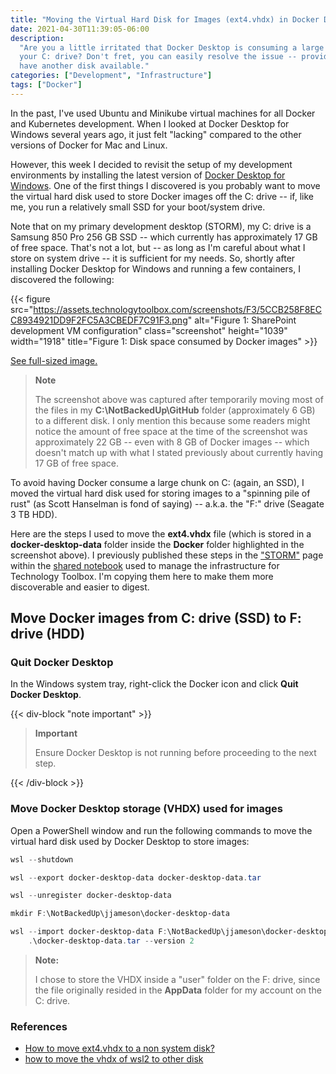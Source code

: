 ```yaml
---
title: "Moving the Virtual Hard Disk for Images (ext4.vhdx) in Docker Desktop"
date: 2021-04-30T11:39:05-06:00
description:
  "Are you a little irritated that Docker Desktop is consuming a large chunk of
  your C: drive? Don't fret, you can easily resolve the issue -- provided you
  have another disk available."
categories: ["Development", "Infrastructure"]
tags: ["Docker"]
---
```


In the past, I've used Ubuntu and Minikube virtual machines for all Docker and
Kubernetes development. When I looked at Docker Desktop for Windows several
years ago, it just felt "lacking" compared to the other versions of Docker for
Mac and Linux.

However, this week I decided to revisit the setup of my development environments
by installing the latest version of
[Docker Desktop for Windows](https://docs.docker.com/docker-for-windows/install/).
One of the first things I discovered is you probably want to move the virtual
hard disk used to store Docker images off the C: drive -- if, like me, you run a
relatively small SSD for your boot/system drive.

Note that on my primary development desktop (STORM), my C: drive is a Samsung
850 Pro 256 GB SSD -- which currently has approximately 17 GB of free space.
That's not a lot, but -- as long as I'm careful about what I store on system
drive -- it is sufficient for my needs. So, shortly after installing Docker
Desktop for Windows and running a few containers, I discovered the following:

{{< figure src="https://assets.technologytoolbox.com/screenshots/F3/5CCB258F8ECC8934921DD9F2FC5A3CBEDF7C91F3.png" alt="Figure 1: SharePoint development VM configuration" class="screenshot" height="1039" width="1918" title="Figure 1: Disk space consumed by Docker images" >}}

[See full-sized image.](https://assets.technologytoolbox.com/screenshots/F3/5CCB258F8ECC8934921DD9F2FC5A3CBEDF7C91F3.png)

> **Note**
>
> The screenshot above was captured after temporarily moving most of the files
> in my **C:\NotBackedUp\GitHub** folder (approximately 6 GB) to a different
> disk. I only mention this because some readers might notice the amount of free
> space at the time of the screenshot was approximately 22 GB -- even with 8 GB
> of Docker images -- which doesn't match up with what I stated previously about
> currently having 17 GB of free space.

To avoid having Docker consume a large chunk on C: (again, an SSD), I moved the
virtual hard disk used for storing images to a "spinning pile of rust" (as Scott
Hanselman is fond of saying) -- a.k.a. the "F:" drive (Seagate 3 TB HDD).

Here are the steps I used to move the **ext4.vhdx** file (which is stored in a
**docker-desktop-data** folder inside the **Docker** folder highlighted in the
screenshot above). I previously published these steps in the
["STORM"](https://github.com/technology-toolbox/Notebook/blob/main/Infrastructure/STORM%20-%20Windows%2010%20Enterprise%20x64.md)
page within the
[shared notebook](https://github.com/technology-toolbox/Notebook) used to manage
the infrastructure for Technology Toolbox. I'm copying them here to make them
more discoverable and easier to digest.

## Move Docker images from C: drive (SSD) to F: drive (HDD)

### Quit Docker Desktop

In the Windows system tray, right-click the Docker icon and click **Quit Docker
Desktop**.

{{< div-block "note important" >}}

> **Important**
>
> Ensure Docker Desktop is not running before proceeding to the next step.

{{< /div-block >}}

### Move Docker Desktop storage (VHDX) used for images

Open a PowerShell window and run the following commands to move the virtual hard
disk used by Docker Desktop to store images:

```PowerShell
wsl --shutdown

wsl --export docker-desktop-data docker-desktop-data.tar

wsl --unregister docker-desktop-data

mkdir F:\NotBackedUp\jjameson\docker-desktop-data

wsl --import docker-desktop-data F:\NotBackedUp\jjameson\docker-desktop-data `
    .\docker-desktop-data.tar --version 2
```

> **Note:**
>
> I chose to store the VHDX inside a "user" folder on the F: drive, since the
> file originally resided in the **AppData** folder for my account on the C:
> drive.

### References

- [How to move ext4.vhdx to a non system disk?](https://github.com/docker/for-win/issues/7348)
- [how to move the vhdx of wsl2 to other disk](https://github.com/MicrosoftDocs/WSL/issues/412)
